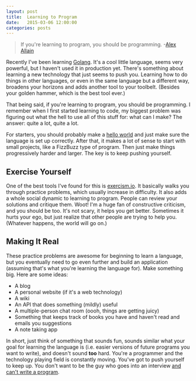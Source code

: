 ```yaml
---
layout: post
title:  Learning to Program
date:   2015-03-06 12:00:00
categories: posts
---
```


<blockquote>If you're learning to program, you should be programming. -<a href="http://www.cprogramming.com/how_to_learn_anything.html" target="_blank">Alex Allain</a></blockquote>

Recently I've been learning [Golang](http://golang.org). It's a cool little language, seems very powerful, but I haven't used it in production yet. There's something about learning a new technology that just seems to push you. Learning how to do things in other languages, or even in the same language but a different way, broadens your horizons and adds another tool to your toolbelt. (Besides your golden hammer, which is the best tool ever.)

That being said, if you're learning to program, you should be programming. I remember when I first started learning to code, my biggest problem was figuring out what the hell to use all of this stuff for: what can I make? The answer: quite a lot, quite a lot.

For starters, you should probably make a [hello world](https://en.wikipedia.org/wiki/%22Hello,_world!%22_program) and just make sure the language is set up correctly. After that, it makes a lot of sense to start with small projects, like a FizzBuzz type of program. Then just make things progressively harder and larger. The key is to keep pushing yourself.

## Exercise Yourself
One of the best tools I've found for this is [exercism.io](http://exercism.io). It basically walks you through practice problems, which usually increase in difficulty. It also adds a whole social dynamic to learning to program. People can review your solutions and critique them. Woot! I'm a huge fan of constructive criticism, and you should be too. It's not scary, it helps you get better. Sometimes it hurts your ego, but just realize that other people are trying to help you. (Whatever happens, the world will go on.)

## Making It Real
These practice problems are awesome for beginning to learn a language, but you eventually need to go even further and build an application (assuming that's what you're learning the language for). Make something big. Here are some ideas:

* A blog
* A personal website (if it's a web technology)
* A wiki
* An API that does something (mildly) useful
* A multiple-person chat room (oooh, things are getting juicy)
* Something that keeps track of books you have and haven't read and emails you suggestions
* A note taking app

In short, just think of something that sounds fun, sounds similar what your goal for learning the language is (i.e. easier versions of future programs you want to write), and doesn't sound **too** hard. You're a programmer and the technology playing field is constantly moving. You've got to push yourself to keep up. You don't want to be the guy who goes into an interview [and can't write a program](http://blog.codinghorror.com/why-cant-programmers-program/).
